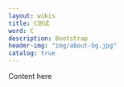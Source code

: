 ```yaml
---
layout: wikis
title: C测试
word: C
description: Bootstrap
header-img: "img/about-bg.jpg"
catalog: true
---
```


Content here

